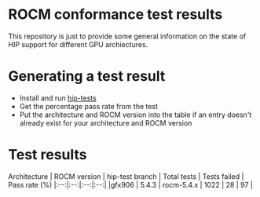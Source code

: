 # ROCM conformance test results

This repository is just to provide some general information on the state of HIP support for different GPU archiectures.

# Generating a test result

* Install and run [hip-tests](https://github.com/ROCm-Developer-Tools/hip-tests)
* Get the percentage pass rate from the test
* Put the architecture and ROCM version into the table if an entry doesn't already exist for your architecture and ROCM version

# Test results

Architecture | ROCM version | hip-test branch | Total tests | Tests failed | Pass rate (%)
|:--:|:--:|:--:|:--:|
|gfx906 | 5.4.3 |  rocm-5.4.x | 1022 | 28 | 97 |

